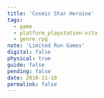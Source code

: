 ```yaml
---
title: 'Cosmic Star Heroine'
tags:
  - game
  - platform_playstation-vita
  - genre_rpg
note: 'Limited Run Games'
digital: false
physical: true
guide: false
pending: false
date: 2018-11-10
permalink: false
---
```

